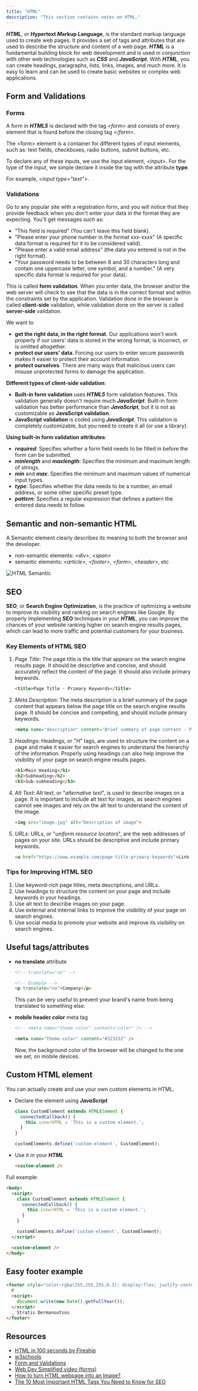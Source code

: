 ```yaml
---
title: "HTML"
description: "This section contains notes on HTML."
---
```


***HTML***, or ***H*ypertext *M*arkup *L*anguage**, is the standard markup language used to create web pages. It provides a set of tags and attributes that are used to describe the structure and content of a web page. ***HTML*** is a fundamental building block for web development and is used in conjunction with other web technologies such as ***CSS*** and ***JavaScript***. With ***HTML***, you can create headings, paragraphs, lists, links, images, and much more. It is easy to learn and can be used to create basic websites or complex web applications.

## Form and Validations

### Forms

A form in ***HTML5*** is declared with the tag *\<form>* and consists of every element that is found before the closing tag *\</form>*.

The \<form> element is a container for different types of input elements, such as: text fields, checkboxes, radio buttons, submit buttons, etc.

To declare any of these inputs, we use the input element, *\<input>*.
For the type of the input, we simple declare it inside the tag with the attribute **type**.

For example, *\<input type="text">*.

### Validations

Go to any popular site with a registration form, and you will notice that they provide feedback when you don't enter your data in the format they are expecting. You'll get messages such as:

- "This field is required" (You can't leave this field blank).
- "Please enter your phone number in the format xxx-xxxx" (A specific data format is required for it to be considered valid).
- "Please enter a valid email address" (the data you entered is not in the right format).
- "Your password needs to be between 8 and 30 characters long and contain one uppercase letter, one symbol, and a number." (A very specific data format is required for your data).

This is called **form validation**. When you enter data, the browser and/or the web server will check to see that the data is in the correct format and within the constraints set by the application. Validation done in the browser is called **client-side** validation, while validation done on the server is called **server-side** validation.

We want to

- **get the right data, in the right format**. Our applications won't work properly if our users' data is stored in the wrong format, is incorrect, or is omitted altogether.
- **protect our users' data**. Forcing our users to enter secure passwords makes it easier to protect their account information.
- **protect ourselves**. There are many ways that malicious users can misuse unprotected forms to damage the application.

**Different types of client-side validation**:

- **Built-in form validation** uses ***HTML5*** form validation features. This validation generally doesn't require much ***JavaScript***. Built-in form validation has better performance than ***JavaScript***, but it is not as customizable as **JavaScript validation**.
- **JavaScript validation** is coded using ***JavaScript***. This validation is completely customizable, but you need to create it all (or use a library).

**Using built-in form validation attributes**:

- ***required***: Specifies whether a form field needs to be filled in before the form can be submitted.
- ***minlength*** and ***maxlength***: Specifies the minimum and maximum length of strings.
- ***min*** and ***max***: Specifies the minimum and maximum values of numerical input types.
- ***type***: Specifies whether the data needs to be a number, an email address, or some other specific preset type.
- ***pattern***: Specifies a regular expression that defines a pattern the entered data needs to follow.

## Semantic and non-semantic HTML

A Semantic element clearly describes its meaning to both the browser and the developer.

- non-semantic elements: *\<div>*, *\<span>*
- semantic elements: *\<article>*, *\<footer>*, *\<form>*, *\<header>*, etc

![HTML Semantic](https://raw.githubusercontent.com/Stratis-Dermanoutsos/Full-Stack-Notes/main/Images/HTML-Semantic.gif)

## SEO

**SEO**, or **Search Engine Optimization**, is the practice of optimizing a website to improve its visibility and ranking on search engines like Google. By properly implementing **SEO** techniques in your ***HTML***, you can improve the chances of your website ranking higher on search engine results pages, which can lead to more traffic and potential customers for your business.

### Key Elements of HTML SEO

1. *Page Title*: The page title is the title that appears on the search engine results page. It should be descriptive and concise, and should accurately reflect the content of the page. It should also include primary keywords.

   ```html
   <title>Page Title - Primary Keywords</title>
   ```

2. *Meta Description*: The meta description is a brief summary of the page content that appears below the page title on the search engine results page. It should be concise and compelling, and should include primary keywords.

   ```html
   <meta name="description" content="Brief summary of page content - Primary Keywords">
   ```

3. *Headings*: Headings, or "*H*" tags, are used to structure the content on a page and make it easier for search engines to understand the hierarchy of the information. Properly using headings can also help improve the visibility of your page on search engine results pages.

   ```html
   <h1>Main Heading</h1>
   <h2>Subheading</h2>
   <h3>Sub-subheading</h3>
   ```

4. *Alt Text*: Alt text, or "*alternative text*", is used to describe images on a page. It is important to include alt text for images, as search engines cannot see images and rely on the alt text to understand the content of the image.

   ```html
   <img src="image.jpg" alt="Description of image">
   ```

5. *URLs*: URLs, or "*uniform resource locators*", are the web addresses of pages on your site. URLs should be descriptive and include primary keywords.

   ```html
   <a href="https://www.example.com/page-title-primary-keywords">Link Text</a>
   ```

### Tips for Improving HTML SEO

1. Use keyword-rich page titles, meta descriptions, and URLs.
2. Use headings to structure the content on your page and include keywords in your headings.
3. Use alt text to describe images on your page.
4. Use external and internal links to improve the visibility of your page on search engines.
5. Use social media to promote your website and improve its visibility on search engines.

## Useful tags/attributes

- **no translate** attribute

  ```html
  <!-- translate="no" -->

  <!-- Example -->
  <p translate="no">Company</p>
  ```

  This can be very useful to prevent your brand's name from being translated to something else.
- **mobile header color** meta tag

  ```html
  <!-- <meta name="theme-color" content="color" /> -->

  <meta name="theme-color" content="#323232" />
  ```

  Now, the background color of the browser will be changed to the one we set, on mobile devices.

## Custom HTML element

You can actually create and use your own custom elements in HTML.

- Declare the element using ***JavaScript***

  ```javascript
  class CustomElement extends HTMLElement {
    connectedCallback() {
      this.innerHTML = 'This is a custom element.';
    }
  }

  customElements.define('custom-element', CustomElement);
  ```

- Use it in your ***HTML***

  ```html
  <custom-element />
  ```

Full example:

```html
<body>
  <script>
    class CustomElement extends HTMLElement {
      connectedCallback() {
        this.innerHTML = 'This is a custom element.';
      }
    }

    customElements.define('custom-element', CustomElement);
  </script>

  <custom-element />
</body>
```

## Easy footer example

```html
<footer style="color:rgba(255,255,255,0.3); display:flex; justify-content:space-between; padding:16px;">
  ©
  <script>
    document.write(new Date().getFullYear());
  </script>
  , Stratis Dermanoutsos
</footer>
```

## Resources

- [HTML in 100 seconds by Fireship](https://youtu.be/ok-plXXHlWw)
- [w3schools](https://www.w3schools.com/html/default.asp)
- [Form and Validations](https://developer.mozilla.org/en-US/docs/Learn/Forms/Form_validation)
- [Web Dev Simplified video (forms)](https://youtu.be/fNcJuPIZ2WE)
- [How to turn HTML webpage into an Image?](https://dev.to/jasmin/how-to-turn-html-webpage-into-an-image-n1c)
- [The 10 Most Important HTML Tags You Need to Know for SEO](https://www.greengeeks.com/blog/html-tags-for-seo/)
